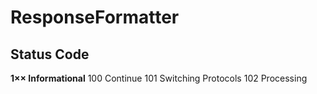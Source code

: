 # ResponseFormatter

## Status Code

 **1×× Informational**
100 Continue
101 Switching Protocols
102 Processing
